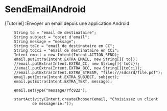 SendEmailAndroid
================

[Tutoriel] :Envoyer un email depuis une application Android 

  		String to = "email de destinataire";
		String subject = "objet d'email";
		String message = "message";
  		String toCc = "email de destinataire en CC";
  		String toCci = "email de destinataire en CCi";
  		Intent email = new Intent(Intent.ACTION_SEND);
  		email.putExtra(Intent.EXTRA_EMAIL, new String[]{ to});
  		//email.putExtra(Intent.EXTRA_CC, new String[]{ toCc});
  		//email.putExtra(Intent.EXTRA_BCC, new String[]{toCci});
  		//email.putExtra(Intent.EXTRA_STREAM, "file:///sdcard/file.pdf");
  		email.putExtra(Intent.EXTRA_SUBJECT, subject);
  		email.putExtra(Intent.EXTRA_TEXT, message);
   
  		email.setType("message/rfc822");
    
  		startActivity(Intent.createChooser(email, "Choisissez un client
                de messagerie:"));
